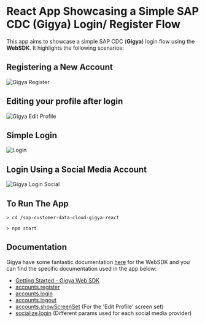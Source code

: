 # React App Showcasing a Simple SAP CDC (Gigya) Login/ Register Flow

This app aims to showcase a simple SAP CDC (**Gigya**) login flow using the **WebSDK**. It highlights the following scenarios:

## Registering a New Account

![Gigya Register](https://user-images.githubusercontent.com/19891236/98576182-1bbfa680-22b2-11eb-9b89-3a23e65230b6.gif)

## Editing your profile after login

![Gigya Edit Profile](https://user-images.githubusercontent.com/19891236/98576225-2bd78600-22b2-11eb-986a-352c5210fa12.gif)

## Simple Login

![Login](https://user-images.githubusercontent.com/19891236/98576260-34c85780-22b2-11eb-8c04-b60aeae6b271.gif)

## Login Using a Social Media Account

![Gigya Login Social](https://user-images.githubusercontent.com/19891236/98576292-3d209280-22b2-11eb-9f9a-74c08a91e202.gif)

## To Run The App

```console
> cd /sap-customer-data-cloud-gigya-react

> npm start
```

## Documentation

Gigya have some fantastic documentation [here](https://developers.gigya.com/) for the WebSDK and you can find the specific documentation used in the app below:

- [Getting Started - Gigya Web SDK](https://developers.gigya.com/display/GD/Web+SDK)
- [accounts.register](https://developers.gigya.com/display/GD/accounts.register+JS)
- [accounts.login](https://developers.gigya.com/display/GD/accounts.login+JS)
- [accounts.logout](https://developers.gigya.com/display/GD/accounts.logout+JS)
- [accounts.showScreenSet](https://developers.gigya.com/display/GD/accounts.showScreenSet+JS) (For the 'Edit Profile' screen set)
- [socialize.login](https://developers.gigya.com/display/GD/socialize.login+JS) (Different params used for each social media provider)
